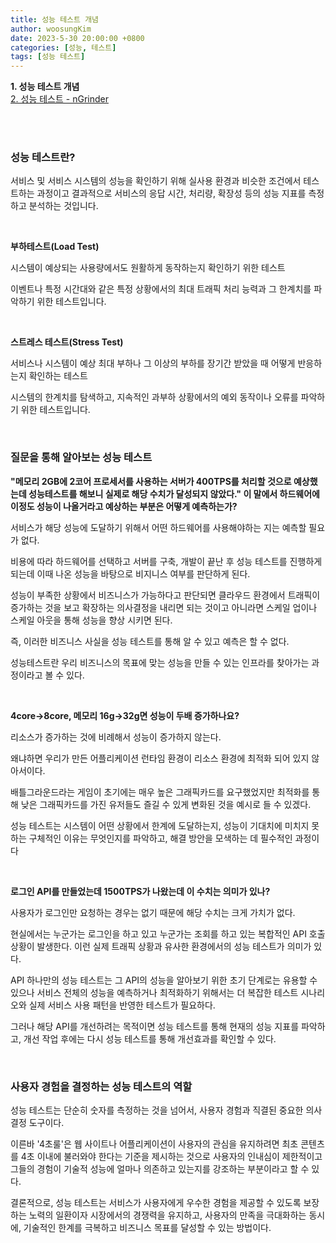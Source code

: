 ```yaml
---
title: 성능 테스트 개념
author: woosungKim
date: 2023-5-30 20:00:00 +0800
categories: [성능, 테스트]
tags: [성능 테스트]
---
```


**1. 성능 테스트 개념**  
[2. 성능 테스트 - nGrinder](/posts/ngrinder)

<br>
<br>

### 성능 테스트란?

서비스 및 서비스 시스템의 성능을 확인하기 위해 실사용 환경과 비슷한 조건에서 테스트하는 과정이고 결과적으로 서비스의 응답 시간, 처리량, 확장성 등의 성능 지표를 측정하고 분석하는 것입니다.

<br>

**부하테스트(Load Test)**

시스템이 예상되는 사용량에서도 원활하게 동작하는지 확인하기 위한 테스트

이벤트나 특정 시간대와 같은 특정 상황에서의 최대 트래픽 처리 능력과 그 한계치를 파악하기 위한 테스트입니다.

<br>

**스트레스 테스트(Stress Test)**

서비스나 시스템이 예상 최대 부하나 그 이상의 부하를 장기간 받았을 때 어떻게 반응하는지 확인하는 테스트

시스템의 한계치를 탐색하고, 지속적인 과부하 상황에서의 예외 동작이나 오류를 파악하기 위한 테스트입니다.

<br>

### 질문을 통해 알아보는 성능 테스트

**"메모리 2GB에 2코어 프로세서를 사용하는 서버가 400TPS를 처리할 것으로 예상했는데 성능테스트를 해보니 실제로 해당 수치가 달성되지 않았다." 이 말에서 하드웨어에 이정도 성능이 나올거라고 예상하는 부분은 어떻게 예측하는가?**

서비스가 해당 성능에 도달하기 위해서 어떤 하드웨어를 사용해야하는 지는 예측할 필요가 없다.

비용에 따라 하드웨어를 선택하고 서버를 구축, 개발이 끝난 후 성능 테스트를 진행하게 되는데 이때 나온 성능을 바탕으로 비지니스 여부를 판단하게 된다.

성능이 부족한 상황에서 비즈니스가 가능하다고 판단되면 클라우드 환경에서 트래픽이 증가하는 것을 보고 확장하는 의사결정을 내리면 되는 것이고 아니라면 스케일 업이나 스케일 아웃을 통해 성능을 향상 시키면 된다.

즉, 이러한 비즈니스 사실을 성능 테스트를 통해 알 수 있고 예측은 할 수 없다.

성능테스트란 우리 비즈니스의 목표에 맞는 성능을 만들 수 있는 인프라를 찾아가는 과정이라고 볼 수 있다.

<br>

**4core->8core, 메모리 16g->32g면 성능이 두배 증가하나요?**

리소스가 증가하는 것에 비례해서 성능이 증가하지 않는다.

왜냐하면 우리가 만든 어플리케이션 런타임 환경이 리소스 환경에 최적화 되어 있지 않아서이다.

배틀그라운드라는 게임이 초기에는 매우 높은 그래픽카드를 요구했었지만 최적화를 통해 낮은 그래픽카드를 가진 유저들도 즐길 수 있게 변화된 것을 예시로 들 수 있겠다.

성능 테스트는 시스템이 어떤 상황에서 한계에 도달하는지, 성능이 기대치에 미치지 못하는 구체적인 이유는 무엇인지를 파악하고, 해결 방안을 모색하는 데 필수적인 과정이다


<br>

**로그인 API를 만들었는데 1500TPS가 나왔는데 이 수치는 의미가 있나?**

사용자가 로그인만 요청하는 경우는 없기 때문에 해당 수치는 크게 가치가 없다.

현실에서는 누군가는 로그인을 하고 있고 누군가는 조회를 하고 있는 복합적인 API 호출 상황이 발생한다. 이런 실제 트래픽 상황과 유사한 환경에서의 성능 테스트가 의미가 있다.

API 하나만의 성능 테스트는 그 API의 성능을 알아보기 위한 초기 단계로는 유용할 수 있으나 서비스 전체의 성능을 예측하거나 최적화하기 위해서는 더 복잡한 테스트 시나리오와 실제 서비스 사용 패턴을 반영한 테스트가 필요하다.

그러나 해당 API를 개선하려는 목적이면 성능 테스트를 통해 현재의 성능 지표를 파악하고, 개선 작업 후에는 다시 성능 테스트를 통해 개선효과를 확인할 수 있다.

<br>

### 사용자 경험을 결정하는 성능 테스트의 역할

성능 테스트는 단순히 숫자를 측정하는 것을 넘어서, 사용자 경험과 직결된 중요한 의사결정 도구이다. 

이른바 '4초룰'은 웹 사이트나 어플리케이션이 사용자의 관심을 유지하려면 최초 콘텐츠를 4초 이내에 불러와야 한다는 기준을 제시하는 것으로 사용자의 인내심이 제한적이고 그들의 경험이 기술적 성능에 얼마나 의존하고 있는지를 강조하는 부분이라고 할 수 있다.

결론적으로, 성능 테스트는 서비스가 사용자에게 우수한 경험을 제공할 수 있도록 보장하는 노력의 일환이자 시장에서의 경쟁력을 유지하고, 사용자의 만족을 극대화하는 동시에, 기술적인 한계를 극복하고 비즈니스 목표를 달성할 수 있는 방법이다.


